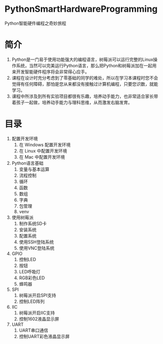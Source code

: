 # PythonSmartHardwareProgramming
Python智能硬件编程之奇妙旅程

# 简介

1. Python是一门易于使用功能强大的编程语言，树莓派可以运行完整的Linux操作系统，当然可以完美运行Python语言，那么把Python和树莓派加在一起用来开发智能硬件程序将会非常得心应手。  
2. 课程在设计时充分考虑到了零基础的同学的难处，所以在学习本课程时您不会觉得有任何障碍，那怕是您从来都没有接触过计算机编程，只要您识数，就能学习。
3. 课程中所涉及到所有实验项目都很有乐趣，培养动手能力，也非常适合家长带着孩子一起做，培养动手能力与理科思维，从而激发右脑发育。  


# 目录

1. 配置开发环境 
    1. 在 Windows 配置开发环境 
    2. 在 Linux 中配置开发环境 
    3. 在 Mac 中配置开发环境 
1. Python语言基础 
    1. 变量与基本运算 
    1. 流程控制 
    1. 循环 
    2. 函数 
    2. 数组 
    2. 字典 
    3. 包管理 
    4. venv 
1. 使用树莓派 
    1. 制作系统SD卡 
    2. 安装系统 
    3. 配置系统 
    4. 使用SSH登陆系统 
    5. 使用VNC登陆系统 
1. GPIO 
    1. 控制LED
    1. 按钮
    2. LED呼吸灯
    3. RGB彩色LED
    4. 蜂鸣器 
1. SPI
    1. 树莓派开启SPI支持
    2. 控制LED阵列
1. IIC
    1. 树莓派开启IIC支持
    2. 控制1602液晶显示屏
1. UART
    1. UART串口通信
    1. 控制UART彩色液晶显示屏 
